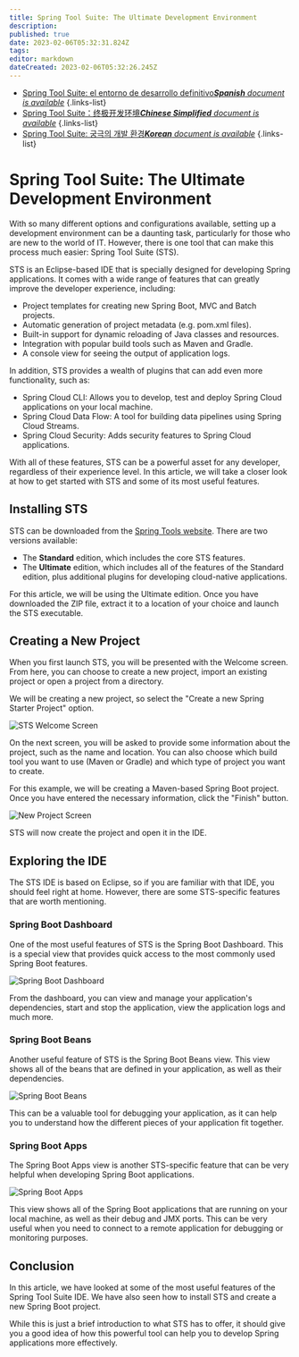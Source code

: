```yaml
---
title: Spring Tool Suite: The Ultimate Development Environment
description: 
published: true
date: 2023-02-06T05:32:31.824Z
tags: 
editor: markdown
dateCreated: 2023-02-06T05:32:26.245Z
---
```


- [Spring Tool Suite: el entorno de desarrollo definitivo***Spanish** document is available*](/es/Knowledge-base/Spring-Boot/spring-tool-suite-the-ultimate-development-environment)
{.links-list}
- [Spring Tool Suite：终极开发环境***Chinese Simplified** document is available*](/zh/Knowledge-base/Spring-Boot/spring-tool-suite-the-ultimate-development-environment)
{.links-list}
- [Spring Tool Suite: 궁극의 개발 환경***Korean** document is available*](/ko/Knowledge-base/Spring-Boot/spring-tool-suite-the-ultimate-development-environment)
{.links-list}

      

# Spring Tool Suite: The Ultimate Development Environment

With so many different options and configurations available, setting up a development environment can be a daunting task, particularly for those who are new to the world of IT. However, there is one tool that can make this process much easier: Spring Tool Suite (STS).

STS is an Eclipse-based IDE that is specially designed for developing Spring applications. It comes with a wide range of features that can greatly improve the developer experience, including:

- Project templates for creating new Spring Boot, MVC and Batch projects.
- Automatic generation of project metadata (e.g. pom.xml files).
- Built-in support for dynamic reloading of Java classes and resources.
- Integration with popular build tools such as Maven and Gradle.
- A console view for seeing the output of application logs.

In addition, STS provides a wealth of plugins that can add even more functionality, such as:

- Spring Cloud CLI: Allows you to develop, test and deploy Spring Cloud applications on your local machine.
- Spring Cloud Data Flow: A tool for building data pipelines using Spring Cloud Streams.
- Spring Cloud Security: Adds security features to Spring Cloud applications.

With all of these features, STS can be a powerful asset for any developer, regardless of their experience level. In this article, we will take a closer look at how to get started with STS and some of its most useful features.

## Installing STS

STS can be downloaded from the [Spring Tools website](https://spring.io/tools). There are two versions available:

- The **Standard** edition, which includes the core STS features.
- The **Ultimate** edition, which includes all of the features of the Standard edition, plus additional plugins for developing cloud-native applications.

For this article, we will be using the Ultimate edition. Once you have downloaded the ZIP file, extract it to a location of your choice and launch the STS executable.

## Creating a New Project

When you first launch STS, you will be presented with the Welcome screen. From here, you can choose to create a new project, import an existing project or open a project from a directory.

We will be creating a new project, so select the "Create a new Spring Starter Project" option.

![STS Welcome Screen](https://i.imgur.com/l7qE4Vx.png)

On the next screen, you will be asked to provide some information about the project, such as the name and location. You can also choose which build tool you want to use (Maven or Gradle) and which type of project you want to create.

For this example, we will be creating a Maven-based Spring Boot project. Once you have entered the necessary information, click the "Finish" button.

![New Project Screen](https://i.imgur.com/DY6rNcu.png)

 STS will now create the project and open it in the IDE.

## Exploring the IDE

The STS IDE is based on Eclipse, so if you are familiar with that IDE, you should feel right at home. However, there are some STS-specific features that are worth mentioning.

### Spring Boot Dashboard

One of the most useful features of STS is the Spring Boot Dashboard. This is a special view that provides quick access to the most commonly used Spring Boot features.

![Spring Boot Dashboard](https://i.imgur.com/uY0A8tV.png)

From the dashboard, you can view and manage your application's dependencies, start and stop the application, view the application logs and much more.

### Spring Boot Beans

Another useful feature of STS is the Spring Boot Beans view. This view shows all of the beans that are defined in your application, as well as their dependencies.

![Spring Boot Beans](https://i.imgur.com/Lzq3G8I.png)

This can be a valuable tool for debugging your application, as it can help you to understand how the different pieces of your application fit together.

### Spring Boot Apps

The Spring Boot Apps view is another STS-specific feature that can be very helpful when developing Spring Boot applications.

![Spring Boot Apps](https://i.imgur.com/DxvkVrA.png)

This view shows all of the Spring Boot applications that are running on your local machine, as well as their debug and JMX ports. This can be very useful when you need to connect to a remote application for debugging or monitoring purposes.

## Conclusion

In this article, we have looked at some of the most useful features of the Spring Tool Suite IDE. We have also seen how to install STS and create a new Spring Boot project.

While this is just a brief introduction to what STS has to offer, it should give you a good idea of how this powerful tool can help you to develop Spring applications more effectively.